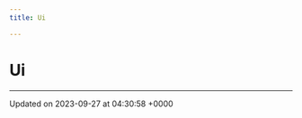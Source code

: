 ```yaml
---
title: Ui

---
```


# Ui








-------------------------------

Updated on 2023-09-27 at 04:30:58 +0000